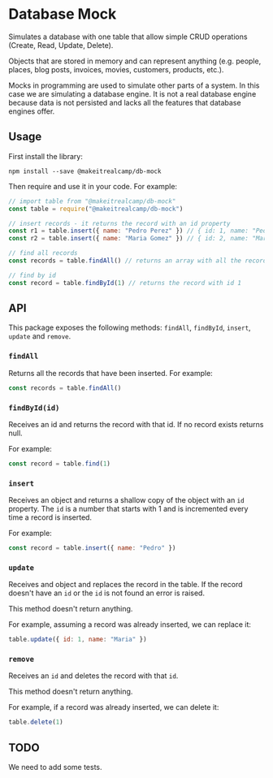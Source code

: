 # Database Mock

Simulates a database with one table that allow simple CRUD operations (Create, Read, Update, Delete).

Objects that are stored in memory and can represent anything (e.g. people, places, blog posts, invoices, movies, customers, products, etc.).

Mocks in programming are used to simulate other parts of a system. In this case we are simulating a database engine. It is not a real database engine because data is not persisted and lacks all the features that database engines offer.

## Usage

First install the library:

```
npm install --save @makeitrealcamp/db-mock
```

Then require and use it in your code. For example:

```js
// import table from "@makeitrealcamp/db-mock"
const table = require("@makeitrealcamp/db-mock")

// insert records - it returns the record with an id property
const r1 = table.insert({ name: "Pedro Perez" }) // { id: 1, name: "Pedro Perez" }
const r2 = table.insert({ name: "Maria Gomez" }) // { id: 2, name: "Maria Gomez" }

// find all records
const records = table.findAll() // returns an array with all the records

// find by id
const record = table.findById(1) // returns the record with id 1
```

## API

This package exposes the following methods: `findAll`, `findById`, `insert`, `update` and `remove`.

### `findAll`

Returns all the records that have been inserted. For example:

```js
const records = table.findAll()
```

### `findById(id)`

Receives an id and returns the record with that id. If no record exists returns null. 

For example:

```js
const record = table.find(1)
```

### `insert`

Receives an object and returns a shallow copy of the object with an `id` property. The `id` is a number that starts with 1 and is incremented every time a record is inserted.

For example:

```js
const record = table.insert({ name: "Pedro" })
```

### `update`

Receives and object and replaces the record in the table. If the record doesn't have an `id` or the `id` is not found an error is raised.

This method doesn't return anything.

For example, assuming a record was already inserted, we can replace it:

```js
table.update({ id: 1, name: "Maria" })
```

### `remove`

Receives an `id` and deletes the record with that `id`. 

This method doesn't return anything.

For example, if a record was already inserted, we can delete it:

```js
table.delete(1)
```

## TODO

We need to add some tests.
